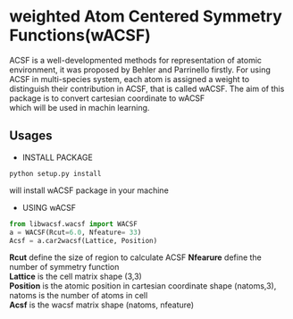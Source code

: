 # weighted Atom Centered Symmetry Functions(wACSF)
ACSF is a well-developmented methods for representation of atomic environment, 
it was proposed by Behler and Parrinello firstly. For using ACSF in multi-species system,
each atom is assigned a weight to distinguish their contribution in ACSF, that is called wACSF.
The aim of this package is to convert cartesian coordinate to wACSF  
which will be used in machin learning.
## Usages
* INSTALL PACKAGE
```shell
python setup.py install
```
will install wACSF package in your machine
* USING wACSF
```python
from libwacsf.wacsf import WACSF
a = WACSF(Rcut=6.0, Nfeature= 33)
Acsf = a.car2wacsf(Lattice, Position)
```
__Rcut__ define the size of region to calculate ACSF 
__Nfearure__ define the number of symmetry function  
__Lattice__ is the cell matrix shape (3,3)  
__Position__ is the atomic position in cartesian coordinate shape (natoms,3), natoms is the number of atoms in cell  
__Acsf__ is the wacsf matrix shape (natoms, nfeature)  
